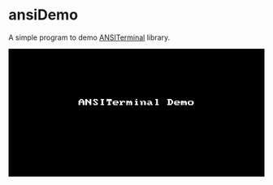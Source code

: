 # ansiDemo

A simple program to demo [ANSITerminal](https://github.com/pakLebah/ANSITerminal) library.

![](Assets/ansiDemo_1.gif)
